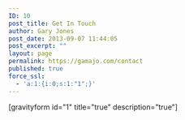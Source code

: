 ```yaml
---
ID: 10
post_title: Get In Touch
author: Gary Jones
post_date: 2013-09-07 11:44:05
post_excerpt: ""
layout: page
permalink: https://gamajo.com/contact
published: true
force_ssl:
  - 'a:1:{i:0;s:1:"1";}'
---
```

[gravityform id="1" title="true" description="true"]